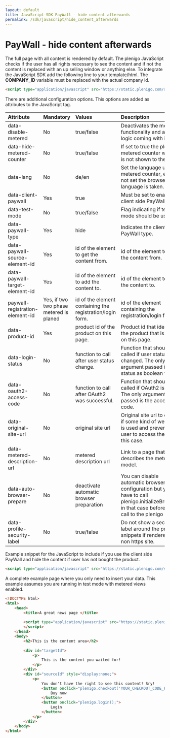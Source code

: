 ```yaml
---
layout: default
title: JavaScript-SDK PayWall - hide content afterwards
permalink: /sdk/javascript/hide_content_afterwards
---
```


# PayWall - hide content afterwards

The full page with all content is rendered by default. The plenigo JavaScript checks if the user has all rights necessary to see the content and if 
not the content is replaced with an up selling window or anything else. To integrate the JavaScript SDK add the following line to your template/html. 
The **COMPANY_ID** variable must be replaced with the actual company id.

```html
<script type="application/javascript" src="https://static.plenigo.com/static_resources/javascript/COMPANY_ID/plenigo_sdk.min.js" data-client-paywall="true"></script>
```

There are additional configuration options. This options are added as attributes to the JavaScript tag.

| Attribute | Mandatory | Values | Description |
|:----------|:----------|:-------|:------------|
|data-disable-metered|No|true/false|Deactivates the metered functionality and all the logic coming with it.|
|data-hide-metered-counter|No|true/false|If set to true the plengio metered counter widget is not shown to the user.|
|data-lang|No|de/en|Set the language used for metered counter, etc. If not set the browser language is taken.|
|data-client-paywall|Yes|true|Must be set to enabled client side PayWall.|
|data-test-mode|No|true/false|Flag indicating if test mode should be used.|
|data-paywall-type|Yes|hide|Indicates the client side PayWall type.|
|data-paywall-source-element-id|Yes|id of the element to get the content from.|id of the element to get the content from.|
|data-paywall-target-element-id|Yes|id of the element to add the content to.|id of the element to add the content to.|
|paywall-registration-element-id|Yes, if two two phase metered is planed|id of the element containing the registration/login form.|id of the element containing the registration/login form.|
|data-product-id|Yes|product id of the product on this page.|Product id that identifies the product that is sold on this page.|
|data-login-status|No|function to call after user status change.|Function that should be called if user status changed. The only argument passed is the status as boolean value.|
|data-oauth2-access-code|No|function to call after OAuth2 was successful.|Function that should be called if OAuth2 is done. The only argument passed is the access code.|
|data-original-site-url|No|original site url|Original site url to detect if some kind of webproxy is used and prevent the user to access the site in this case.|
|data-metered-description-url|No|metered description url|Link to a page that describes the metered model.|
|data-auto-browser-prepare|No|deactivate automatic browser preparation|You can disable automatic browser configuration but you have to call plenigo.initializeBrowser() in that case before any call to the plenigo script.|
|data-profile-security-label|No|true/false|Do not show a security label around the profile snippets if rendered on a non https site.|

Example snippet for the JavaScript to include if you use the client side PayWall and hide the content if user has not bought the product.

```html
<script type="application/javascript" src="https://static.plenigo.com/static_resources/javascript/COMPANY_ID/plenigo_sdk.min.js" data-client-paywall="true" data-paywall-type="hide" data-paywall-source-element-id="upselling-teaser" data-paywall-target-element-id="page-content" data-product-id="product"></script>
```

A complete example page where you only need to insert your data. This example assumes you are running in test mode with metered views enabled.

```html
<!DOCTYPE html>
<html>
    <head>
        <title>A great news page </title>
    
        <script type="application/javascript" src="https://static.plenigo.com/static_resources/javascript/COMPANY_ID/plenigo_sdk.min.js" data-client-paywall="true" data-paywall-type="hide" data-paywall-source-element-id="sourceId" data-paywall-target-element-id="targetId" data-product-id="YOUR_PRODUCT_ID" data-test-mode="true">
        </script>
    </head>
    <body>
        <h2>This is the content area</h2>
        
        <div id="targetId">
            <p>
                This is the content you waited for!
            </p>
        </div>
        <div id="sourceId" style="display:none;">
            <p>
                You don't have the right to see this content! Sry!
                <button onclick="plenigo.checkout('YOUR_CHECKOUT_CODE_FROM_THE_PLENIGO_PRODUCT_PAGE')">
                    Buy now
                </button>
                <button onclick="plenigo.login();">
                    Login
                </button>
            </p>
        </div>
    </body>
</html>
```